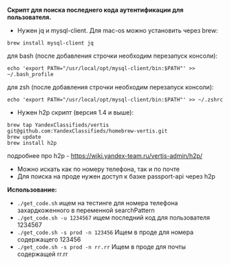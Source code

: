 **Скрипт для поиска последнего кода аутентификации для пользователя.**

* Нужен jq и  mysql-client. Для mac-os можно установить через brew:
```
brew install mysql-client jq
```
для bash (после добавления строчки необходим перезапуск консоли): 
```
echo 'export PATH="/usr/local/opt/mysql-client/bin:$PATH"' >> ~/.bash_profile
```
для zsh (после добавления строчки необходим перезапуск консоли):  
```
echo 'export PATH="/usr/local/opt/mysql-client/bin:$PATH"' >> ~/.zshrc
```

* Нужен h2p скрипт (версия 1.4 и выше):
```
brew tap YandexClassifieds/vertis git@github.com:YandexClassifieds/homebrew-vertis.git
brew update
brew install h2p
```

подробнее про h2p - https://wiki.yandex-team.ru/vertis-admin/h2p/

* Можно искать как по номеру телефона, так и по почте
* Для поиска на проде нужен доступ к базке passport-api через h2p

**Использование:**
 * ```./get_code.sh```   ищем на тестинге для номера телефона захардкоженного в переменной searchPattern
 * ```./get_code.sh -u 1234567```  ищем последний код для пользователя 1234567
 * ```./get_code.sh -s prod -n 123456```  Ищем в проде для номера содержащего 123456
 * ```./get_code.sh -s prod -n rr.rr```  Ищем в проде для почты содержащей rr.rr